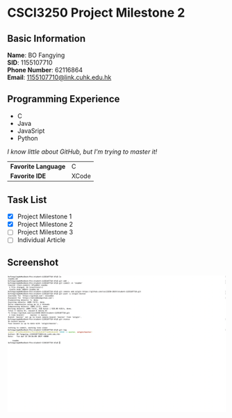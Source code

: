 # CSCI3250 Project Milestone 2

## Basic Information
**Name**: BO Fangying  
**SID**: 1155107710  
**Phone Number**: 62116864  
**Email**: 1155107710@link.cuhk.edu.hk  

## Programming Experience
* C
* Java
* JavaSript
* Python

*I know little about GitHub, but I'm trying to master it!*

|                       |       |
|-----------------------|-------|
| **Favorite Language** | C     |
| **Favorite IDE**      | XCode |

## Task List
- [x] Project Milestone 1
- [x] Project Milestone 2
- [ ] Project Milestone 3
- [ ] Individual Article

## Screenshot
![img](https://github.com/csci3250-2019/student-1155107710/blob/master/BO%20FANGYING%20.png?raw=true)
